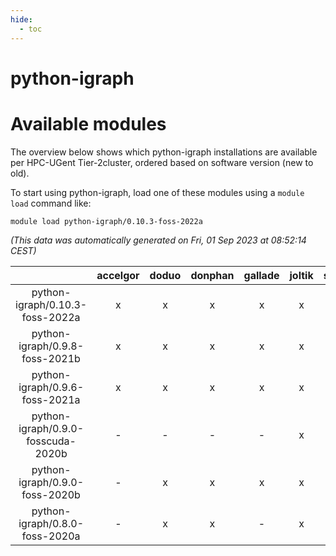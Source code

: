 ```yaml
---
hide:
  - toc
---
```


python-igraph
=============

# Available modules


The overview below shows which python-igraph installations are available per HPC-UGent Tier-2cluster, ordered based on software version (new to old).

To start using python-igraph, load one of these modules using a `module load` command like:

```shell
module load python-igraph/0.10.3-foss-2022a
```

*(This data was automatically generated on Fri, 01 Sep 2023 at 08:52:14 CEST)*  

| |accelgor|doduo|donphan|gallade|joltik|skitty|swalot|victini|
| :---: | :---: | :---: | :---: | :---: | :---: | :---: | :---: | :---: |
|python-igraph/0.10.3-foss-2022a|x|x|x|x|x|x|x|x|
|python-igraph/0.9.8-foss-2021b|x|x|x|x|x|x|x|x|
|python-igraph/0.9.6-foss-2021a|x|x|x|x|x|x|x|x|
|python-igraph/0.9.0-fosscuda-2020b|-|-|-|-|x|-|-|-|
|python-igraph/0.9.0-foss-2020b|-|x|x|x|x|x|x|x|
|python-igraph/0.8.0-foss-2020a|-|x|x|-|x|x|x|x|
